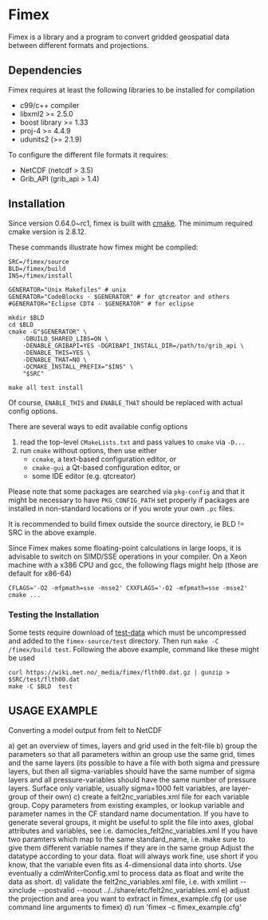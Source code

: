 # Fimex

Fimex is a library and a program to convert gridded geospatial data
between different formats and projections.


## Dependencies

Fimex requires at least the following libraries to be installed for
compilation

 * c99/c++ compiler
 * libxml2 >= 2.5.0
 * boost library >= 1.33
 * proj-4 >= 4.4.9
 * udunits2 (>= 2.1.9)

To configure the different file formats it requires:

 * NetCDF (netcdf > 3.5)
 * Grib_API (grib_api > 1.4)


## Installation

Since version 0.64.0~rc1, fimex is built with
[cmake](https://cmake.org/). The minimum required cmake version is
2.8.12.

These commands illustrate how fimex might be compiled:

    SRC=/fimex/source
    BLD=/fimex/build
    INS=/fimex/install
    
    GENERATOR="Unix Makefiles" # unix
    GENERATOR="CodeBlocks - $GENERATOR" # for qtcreator and others
    #GENERATOR="Eclipse CDT4 - $GENERATOR" # for eclipse
    
    mkdir $BLD
    cd $BLD
    cmake -G"$GENERATOR" \
        -DBUILD_SHARED_LIBS=ON \
        -DENABLE_GRIBAPI=YES -DGRIBAPI_INSTALL_DIR=/path/to/grib_api \
        -DENABLE_THIS=YES \
        -DENABLE_THAT=NO \
        -DCMAKE_INSTALL_PREFIX="$INS" \
        "$SRC"
    
    make all test install

Of course, `ENABLE_THIS` and `ENABLE_THAT` should be replaced with
actual config options.

There are several ways to edit available config options

  1. read the top-level `CMakeLists.txt` and pass values to `cmake`
     via `-D...`
  2. run `cmake` without options, then use either
     * `ccmake`, a text-based configuration editor, or
     * `cmake-gui` a Qt-based configuration editor, or
     * some IDE editor (e.g. qtcreator)

Please note that some packages are searched via `pkg-config` and that
it might be necessary to have `PKG_CONFIG_PATH` set properly if
packages are installed in non-standard locations or if you wrote your
own `.pc` files.

It is recommended to build fimex outside the source directory, ie BLD
!= SRC in the above example.

Since Fimex makes some floating-point calculations in large loops, it
is advisable to switch on SIMD/SSE operations in your compiler. On a
Xeon machine with a x386 CPU and gcc, the following flags might help
(those are default for x86-64)

    CFLAGS='-O2 -mfpmath=sse -msse2' CXXFLAGS='-O2 -mfpmath=sse -msse2' cmake ...


### Testing the Installation

Some tests require download of
[test-data](https://wiki.met.no/_media/fimex/flth00.dat.gz) which must
be uncompressed and added to the `fimex-source/test` directory. Then
run `make -C /fimex/build test`. Following the above example, command
like these might be used

    curl https://wiki.met.no/_media/fimex/flth00.dat.gz | gunzip > $SRC/test/flth00.dat
    make -C $BLD  test

USAGE EXAMPLE
-------------
Converting a model output from felt to NetCDF

a) get an overview of times, layers and grid used in the felt-file
b) group the parameters so that all parameters within an group use the
   same grid, times and the same layers (its possible to have a file
   with both sigma and pressure layers, but then all sigma-variables
   should have the same number of sigma layers and all pressure-variables
   should have the same number of pressure layers. Surface only variable,
   usually sigma=1000 felt variables, are layer-group of their own)
c) create a felt2nc_variables.xml file for each variable group.
   Copy parameters from existing examples, or lookup variable and parameter
   names in the CF standard name documentation.
   If you have to generate several groups, it might be useful to
   split the file into axes, global attributes and variables, see i.e.
   damocles_felt2nc_variables.xml
   If you have two paramters which map to the same standard_name, i.e. make
   sure to give them different variable names if they are in the same group
   Adjust the datatype according to your data. float will always work fine,
   use short if you know, that the variable even fits as 4-dimensional data
   into shorts. Use eventually a cdmWriterConfig.xml to process data as float
   and write the data as short.
d) validate the felt2nc_variables.xml file, i.e. with
	xmllint --xinclude --postvalid --noout ../../share/etc/felt2nc_variables.xml
e) adjust the projection and area you want to extract in fimex_example.cfg (or
   use command line arguments to fimex)
d) run 'fimex -c fimex_example.cfg'
